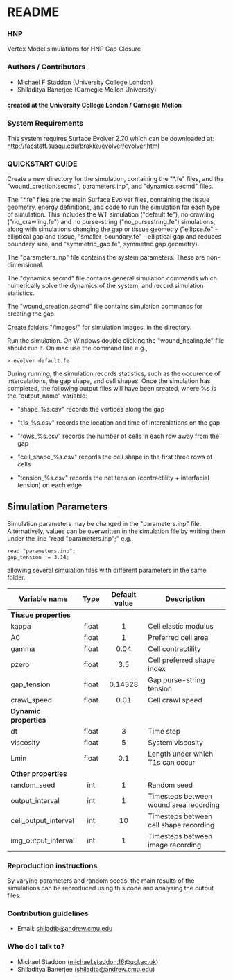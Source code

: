# README #

### HNP ###
Vertex Model simulations for HNP Gap Closure

### Authors / Contributors ###

* Michael F Staddon (University College London)
* Shiladitya Banerjee (Carnegie Mellon University)

#### created at the University College London / Carnegie Mellon ####

### System Requirements ###

This system requires Surface Evolver 2.70 which can be downloaded at: http://facstaff.susqu.edu/brakke/evolver/evolver.html

### QUICKSTART GUIDE ###

Create a new directory for the simulation, containing the "*.fe" files, and the "wound_creation.secmd", parameters.inp", and "dynamics.secmd" files. 

The "*.fe" files are the main Surface Evolver files, containing the tissue geometry, energy definitions, and code to run the simulation for each type of simulation. This includes the WT simulation ("default.fe"), no crawling ("no_crawling.fe") and no purse-string ("no_pursestring.fe") simulations, along with simulations changing the gap or tissue geometry ("ellipse.fe" - elliptical gap and tissue, "smaller_boundary.fe" - elliptical gap and reduces boundary size, and "symmetric_gap.fe", symmetric gap geometry).

The "parameters.inp" file contains the system parameters. These are non-dimensional.

The "dynamics.secmd" file contains general simulation commands which numerically solve the dynamics of the system, and record simulation statistics.

The "wound_creation.secmd" file contains simulation commands for creating the gap.

Create folders "/images/" for simulation images, in the directory.

Run the simulation. On Windows double clicking the "wound_healing.fe" file should run it. On mac use the command line e.g.,
```
> evolver default.fe
```

During running, the simulation records statistics, such as the occurence of intercalations, the gap shape, and cell shapes. Once the simulation has completed, the following output files will have been created, where %s is the "output_name" variable:

* "shape_%s.csv" records the vertices along the gap

* "t1s_%s.csv" records the location and time of intercalations on the gap

* "rows_%s.csv" records the number of cells in each row away from the gap

* "cell_shape_%s.csv" records the cell shape in the first three rows of cells

* "tension_%s.csv" records the net tension (contractility + interfacial tension) on each edge


## Simulation Parameters ##

Simulation parameters may be changed in the "parameters.inp" file. Alternatively, values can be overwritten in the simulation file by writing them under the line "read "parameters.inp";" e.g.,
```
read "parameters.inp";
gap_tension := 3.14;
```
allowing several simulation files with different parameters in the same folder.

|Variable name              |Type   |Default value  |Description                        |
|-------------              |:----: |:-------------:|-----------------------------------|
|**Tissue properties**|||||
|kappa|float|1|Cell elastic modulus|
|A0|float|1|Preferred cell area|
|gamma|float|0.04|Cell contractility|
|pzero|float|3.5|Cell preferred shape index|
|gap_tension|float|0.14328|Gap purse-string tension|
|crawl_speed|float|0.01|Cell crawl speed|
|**Dynamic properties**|||||
|dt|float|3|Time step|
|viscosity|float|5|System viscosity|
|Lmin|float|0.1|Length under which T1s can occur|
|**Other properties**|||||
|random_seed|int|1|Random seed|
|output_interval|int|1|Timesteps between wound area recording|
|cell_output_interval|int|10|Timesteps between cell shape recording|
|img_output_interval|int|1|Timesteps between image recording|

### Reproduction instructions ###

By varying parameters and random seeds, the main results of the simulations can be reproduced using this code and analysing the output files.

### Contribution guidelines ###

* Email: shiladtb@andrew.cmu.edu

### Who do I talk to? ###

* Michael Staddon (michael.staddon.16@ucl.ac.uk)
* Shiladitya Banerjee (shiladtb@andrew.cmu.edu)
